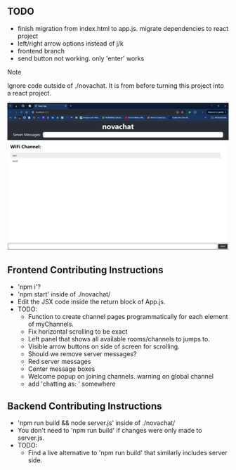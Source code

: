 ## TODO
- finish migration from index.html to app.js. migrate dependencies to react project
- left/right arrow options instead of j/k
- frontend branch
- send button not working. only 'enter' works

> [!NOTE]
> Ignore code outside of ./novachat. It is from before turning this project into a react project.

![Alt text](./novachat/public/homepagescreenshot.png)

## Frontend Contributing Instructions
- 'npm i'?
- 'npm start' inside of ./novachat/
- Edit the JSX code inside the return block of App.js.
- TODO:
  - Function to create channel pages programmatically for each element of myChannels.
  - Fix horizontal scrolling to be exact
  - Left panel that shows all available rooms/channels to jumps to.
  - Visible arrow buttons on side of screen for scrolling.
  - Should we remove server messages?
  - Red server messages
  - Center message boxes
  - Welcome popup on joining channels. warning on global channel
  - add 'chatting as: ' somewhere


## Backend Contributing Instructions
- 'npm run build && node server.js' inside of ./novachat/
- You don't need to 'npm run build' if changes were only made to server.js.
- TODO:
  - Find a live alternative to 'npm run build' that similarly includes server side.
